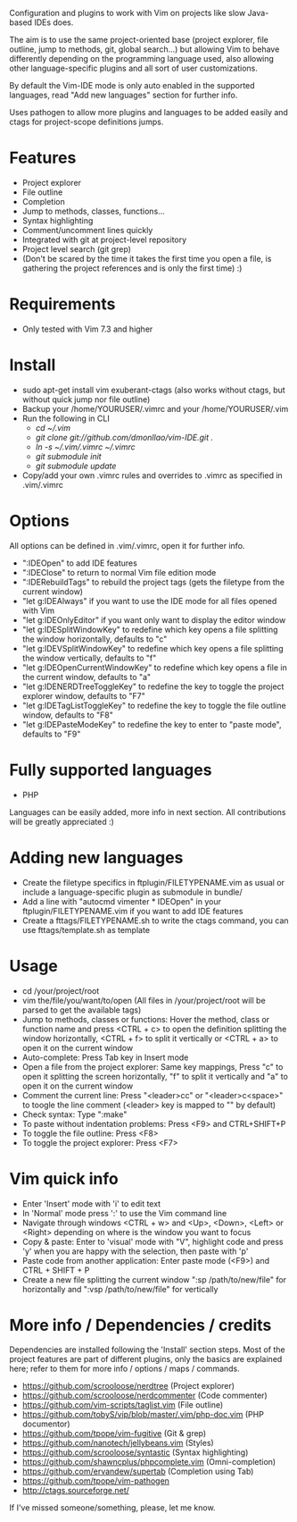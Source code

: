 Configuration and plugins to work with Vim on projects like slow Java-based IDEs does.

The aim is to use the same project-oriented base (project explorer, file outline, jump to methods, git, global search...) but allowing Vim to behave differently depending on the programming language used, also allowing other language-specific plugins and all sort of user customizations.

By default the Vim-IDE mode is only auto enabled in the supported languages, read "Add new languages" section for further info.

Uses pathogen to allow more plugins and languages to be added easily and ctags for project-scope definitions jumps.

Features
========
* Project explorer
* File outline
* Completion
* Jump to methods, classes, functions...
* Syntax highlighting
* Comment/uncomment lines quickly
* Integrated with git at project-level repository
* Project level search (git grep)
* (Don't be scared by the time it takes the first time you open a file, is gathering the project references and is only the first time) :)

Requirements
============
* Only tested with Vim 7.3 and higher

Install
=======
* sudo apt-get install vim exuberant-ctags (also works without ctags, but without quick jump nor file outline)
* Backup your /home/YOURUSER/.vimrc and your /home/YOURUSER/.vim
* Run the following in CLI
    * *cd ~/.vim*
    * *git clone git://github.com/dmonllao/vim-IDE.git .*
    * *ln -s ~/.vim/.vimrc ~/.vimrc*
    * *git submodule init*
    * *git submodule update*
* Copy/add your own .vimrc rules and overrides to .vimrc as specified in .vim/.vimrc

Options
=======
All options can be defined in .vim/.vimrc, open it for further info.

* ":IDEOpen" to add IDE features
* ":IDEClose" to return to normal Vim file edition mode
* ":IDERebuildTags" to rebuild the project tags (gets the filetype from the current window)
* "let g:IDEAlways" if you want to use the IDE mode for all files opened with Vim
* "let g:IDEOnlyEditor" if you want only want to display the editor window
* "let g:IDESplitWindowKey" to redefine which key opens a file splitting the window horizontally, defaults to "c"
* "let g:IDEVSplitWindowKey" to redefine which key opens a file splitting the window vertically, defaults to "f"
* "let g:IDEOpenCurrentWindowKey" to redefine which key opens a file in the current window, defaults to "a"
* "let g:IDENERDTreeToggleKey" to redefine the key to toggle the project explorer window, defaults to "F7"
* "let g:IDETagListToggleKey" to redefine the key to toggle the file outline window, defaults to "F8"
* "let g:IDEPasteModeKey" to redefine the key to enter to "paste mode", defaults to "F9"


Fully supported languages
=========================
* PHP

Languages can be easily added, more info in next section. All contributions will be greatly appreciated :)

Adding new languages
====================
* Create the filetype specifics in ftplugin/FILETYPENAME.vim as usual or include a language-specific plugin as submodule in bundle/
* Add a line with "autocmd vimenter * IDEOpen" in your ftplugin/FILETYPENAME.vim if you want to add IDE features
* Create a fttags/FILETYPENAME.sh to write the ctags command, you can use fttags/template.sh as template

Usage
=====
* cd /your/project/root
* vim the/file/you/want/to/open  (All files in /your/project/root will be parsed to get the available tags)
* Jump to methods, classes or functions: Hover the method, class or function name and press \<CTRL + c\> to open the definition splitting the window horizontally, \<CTRL + f\> to split it vertically or \<CTRL + a\> to open it on the current window
* Auto-complete: Press Tab key in Insert mode
* Open a file from the project explorer: Same key mappings, Press "c" to open it splitting the screen horizontally, "f" to split it vertically and "a" to open it on the current window
* Comment the current line: Press "\<leader\>cc" or "\<leader\>c\<space\>" to toogle the line comment (\<leader\> key is mapped to "\" by default)
* Check syntax: Type ":make"
* To paste without indentation problems: Press \<F9\> and CTRL+SHIFT+P
* To toggle the file outline: Press \<F8\>
* To toggle the project explorer: Press \<F7\>

Vim quick info
==============
* Enter 'Insert' mode with 'i' to edit text
* In 'Normal' mode press ':' to use the Vim command line
* Navigate through windows \<CTRL + w\> and \<Up\>, \<Down\>, \<Left\> or \<Right\> depending on where is the window you want to focus
* Copy & paste: Enter to 'visual' mode with "V", highlight code and press 'y' when you are happy with the selection, then paste with 'p'
* Paste code from another application: Enter paste mode (\<F9\>) and CTRL + SHIFT + P
* Create a new file splitting the current window ":sp /path/to/new/file" for horizontally and ":vsp /path/to/new/file" for vertically

More info / Dependencies / credits
======================

Dependencies are installed following the 'Install' section steps. Most of the project features are part of different plugins, only the basics are explained here; refer to them for more info / options / maps / commands.

* https://github.com/scrooloose/nerdtree (Project explorer)
* https://github.com/scrooloose/nerdcommenter (Code commenter)
* https://github.com/vim-scripts/taglist.vim (File outline)
* https://github.com/tobyS/vip/blob/master/.vim/php-doc.vim (PHP documentor)
* https://github.com/tpope/vim-fugitive (Git & grep)
* https://github.com/nanotech/jellybeans.vim (Styles)
* https://github.com/scrooloose/syntastic (Syntax highlighting)
* https://github.com/shawncplus/phpcomplete.vim (Omni-completion)
* https://github.com/ervandew/supertab (Completion using Tab)
* https://github.com/tpope/vim-pathogen
* http://ctags.sourceforge.net/

If I've missed someone/something, please, let me know.
